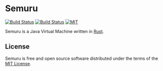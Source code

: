 # Semuru

[![Build Status][s1]][tc] [![Build Status][s2]][av] [![MIT][s3]][li]

[s1]: https://travis-ci.org/arthurc/semuru.svg?branch=master
[s2]: https://ci.appveyor.com/api/projects/status/vf0dq68kvym3x20q/branch/master?svg=true
[s3]: https://img.shields.io/badge/license-MIT-blue.svg


[tc]: https://travis-ci.org/arthurc/semuru/
[av]: https://ci.appveyor.com/project/arthurc/semuru
[li]: COPYING

Semuru is a Java Virtual Machine written in [Rust](https://rust-lang.org/).

## License

Semuru is free and open source software distributed under the terms of the [MIT License][lm].

[lm]: LICENSE-MIT
